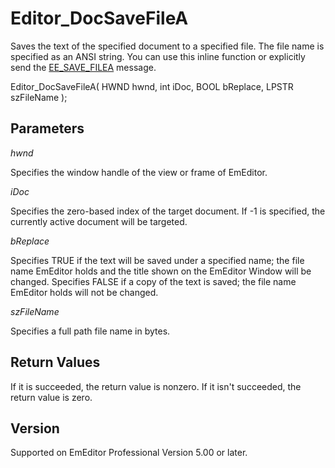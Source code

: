 # Editor\_DocSaveFileA

Saves the text of the specified document to a specified file. The file name is specified as an ANSI
string. You can use this inline function or explicitly send the
[EE\_SAVE\_FILEA](../message/ee_save_filea) message.

Editor\_DocSaveFileA( HWND hwnd, int iDoc, BOOL bReplace, LPSTR szFileName );

## Parameters

_hwnd_

Specifies the window handle of the view or frame of EmEditor.

_iDoc_

Specifies the zero-based index of the target document. If -1 is specified, the currently active document will be targeted.

_bReplace_

Specifies TRUE if the text will be saved under a specified name; the
file name EmEditor holds and the title shown on the EmEditor Window will be
changed. Specifies FALSE if a copy of the text is saved; the file name
EmEditor holds will not be changed.

_szFileName_

Specifies a full path file name in bytes.

## Return Values

If it is succeeded, the return value is nonzero. If it isn't succeeded, the
return value is zero.

## Version

Supported on EmEditor Professional Version 5.00 or later.
